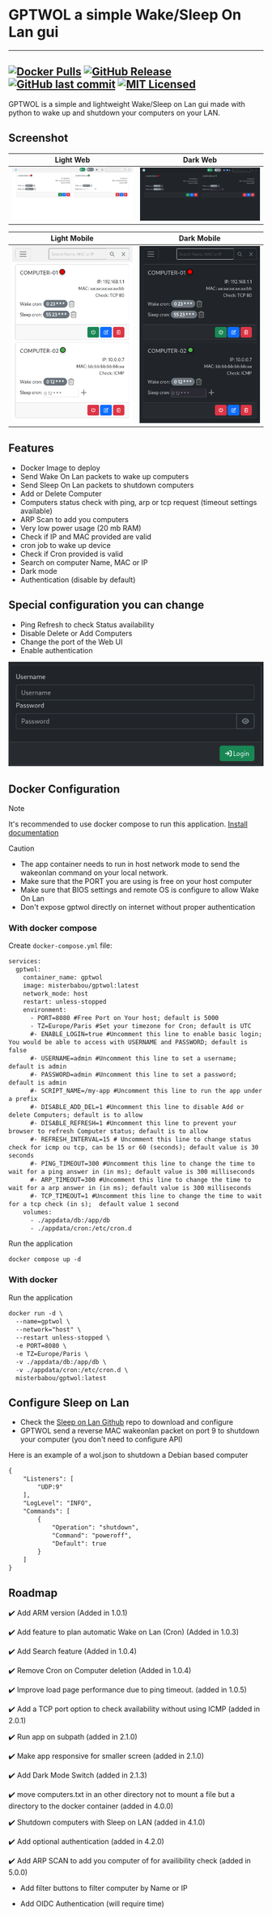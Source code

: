 # GPTWOL a simple Wake/Sleep On Lan gui

---
[![Docker Pulls](https://img.shields.io/docker/pulls/misterbabou/gptwol.svg?logo=docker)](https://hub.docker.com/r/misterbabou/gptwol)
[![GitHub Release](https://img.shields.io/github/release/Misterbabou/gptwol.svg?logo=github&logoColor=959DA5)](https://github.com/Misterbabou/gptwol/releases/latest)
[![GitHub last commit](https://img.shields.io/github/last-commit/Misterbabou/gptwol?logo=github&logoColor=959DA5)](https://github.com/Misterbabou/gptwol/commits/main)
[![MIT Licensed](https://img.shields.io/github/license/Misterbabou/gptwol.svg?logo=github&logoColor=959DA5)](https://github.com/Misterbabou/gptwol/blob/main/LICENSE.md)
---

GPTWOL is a simple and lightweight Wake/Sleep on Lan gui made with python to wake up and shutdown your computers on your LAN.

## Screenshot 

| Light Web                         | Dark Web                           |
| --------------------------------- | ---------------------------------- |
| ![](/assets/gptwol-web-light.png) | ![](/assets/gptwol-web-dark.png)   |

| Light Mobile                      | Dark Mobile                        |
| --------------------------------- | ---------------------------------- |
| ![](/assets/gptwol-mob-light.png) | ![](/assets/gptwol-mob-dark.png)   |

## Features 

- Docker Image to deploy
- Send Wake On Lan packets to wake up computers
- Send Sleep On Lan packets to shutdown computers
- Add or Delete Computer
- Computers status check with ping, arp or tcp request (timeout settings available)
- ARP Scan to add you computers
- Very low power usage (20 mb RAM)
- Check if IP and MAC provided are valid
- cron job to wake up device
- Check if Cron provided is valid
- Search on computer Name, MAC or IP
- Dark mode
- Authentication (disable by default)

## Special configuration you can change

- Ping Refresh to check Status availability 
- Disable Delete or Add Computers
- Change the port of the Web UI
- Enable authentication

![](/assets/authentication.png)

## Docker Configuration
> [!NOTE]
>
>It's recommended to use docker compose to run this application. [Install documentation](https://docs.docker.com/compose/install/)

> [!CAUTION]
>
>- The app container needs to run in host network mode to send the wakeonlan command on your local network.
>- Make sure that the PORT you are using is free on your host computer
>- Make sure that BIOS settings and remote OS is configure to allow Wake On Lan
>- Don't expose gptwol directly on internet without proper authentication

### With docker compose

Create `docker-compose.yml` file:
```
services:
  gptwol:
    container_name: gptwol
    image: misterbabou/gptwol:latest
    network_mode: host
    restart: unless-stopped
    environment:
      - PORT=8080 #Free Port on Your host; default is 5000
      - TZ=Europe/Paris #Set your timezone for Cron; default is UTC
      #- ENABLE_LOGIN=true #Uncomment this line to enable basic login; You would be able to access with USERNAME and PASSWORD; default is false
      #- USERNAME=admin #Uncomment this line to set a username; default is admin
      #- PASSWORD=admin #Uncomment this line to set a password; default is admin
      #- SCRIPT_NAME=/my-app #Uncomment this line to run the app under a prefix
      #- DISABLE_ADD_DEL=1 #Uncomment this line to disable Add or delete Computers; default is to allow
      #- DISABLE_REFRESH=1 #Uncomment this line to prevent your browser to refresh Computer status; default is to allow
      #- REFRESH_INTERVAL=15 # Uncomment this line to change status check for icmp ou tcp, can be 15 or 60 (seconds); default value is 30 seconds
      #- PING_TIMEOUT=300 #Uncomment this line to change the time to wait for a ping answer in (in ms); default value is 300 milliseconds
      #- ARP_TIMEOUT=300 #Uncomment this line to change the time to wait for a arp answer in (in ms); default value is 300 milliseconds
      #- TCP_TIMEOUT=1 #Uncomment this line to change the time to wait for a tcp check (in s);  default value 1 second
    volumes:
      - ./appdata/db:/app/db
      - ./appdata/cron:/etc/cron.d
```

Run the application
```
docker compose up -d
```

### With docker

Run the application
```
docker run -d \
  --name=gptwol \
  --network="host" \
  --restart unless-stopped \
  -e PORT=8080 \
  -e TZ=Europe/Paris \
  -v ./appdata/db:/app/db \
  -v ./appdata/cron:/etc/cron.d \
  misterbabou/gptwol:latest
```

## Configure Sleep on Lan

- Check the [Sleep on Lan Github](https://github.com/SR-G/sleep-on-lan) repo to download and configure
- GPTWOL send a reverse MAC wakeonlan packet on port 9 to shutdown your computer (you don't need to configure API)

Here is an example of a wol.json to shutdown a Debian based computer
```
{
    "Listeners": [
        "UDP:9"
    ],
    "LogLevel": "INFO",
    "Commands": [
        {
            "Operation": "shutdown",
            "Command": "poweroff",
            "Default": true
        }
    ]
}
```

## Roadmap 

:heavy_check_mark: Add ARM version (Added in 1.0.1)

:heavy_check_mark: Add feature to plan automatic Wake on Lan (Cron) (Added in 1.0.3)

:heavy_check_mark: Add Search feature (Added in 1.0.4)

:heavy_check_mark: Remove Cron on Computer deletion (Added in 1.0.4)

:heavy_check_mark: Improve load page performance due to ping timeout. (added in 1.0.5)

:heavy_check_mark: Add a TCP port option to check availability without using ICMP (added in 2.0.1)

:heavy_check_mark: Run app on subpath (added in 2.1.0)

:heavy_check_mark: Make app responsive for smaller screen (added in 2.1.0)

:heavy_check_mark: Add Dark Mode Switch (added in 2.1.3)

:heavy_check_mark: move computers.txt in an other directory not to mount a file but a directory to the docker container (added in 4.0.0)

:heavy_check_mark: Shutdown computers with Sleep on LAN (added in 4.1.0)

:heavy_check_mark: Add optional authentication (added in 4.2.0)

:heavy_check_mark: Add ARP SCAN to add you computer of for availibility check (added in 5.0.0)

- Add filter buttons to filter computer by Name or IP

- Add OIDC Authentication (will require time)
